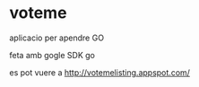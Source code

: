 # voteme

aplicacio per apendre GO

feta amb gogle SDK go

es pot vuere a http://votemelisting.appspot.com/